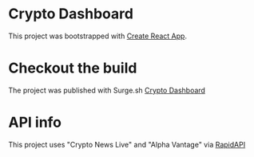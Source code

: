 # Crypto Dashboard 

This project was bootstrapped with [Create React App](https://github.com/facebook/create-react-app).

# Checkout the build

The project was published with Surge.sh
[Crypto Dashboard](https://literate-wilderness.surge.sh)

# API info

This project uses "Crypto News Live" and "Alpha Vantage" via [RapidAPI](https://rapidapi.com)